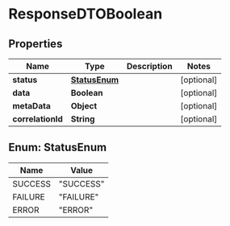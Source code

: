 # ResponseDTOBoolean

## Properties
Name | Type | Description | Notes
------------ | ------------- | ------------- | -------------
**status** | [**StatusEnum**](#StatusEnum) |  |  [optional]
**data** | **Boolean** |  |  [optional]
**metaData** | **Object** |  |  [optional]
**correlationId** | **String** |  |  [optional]

<a name="StatusEnum"></a>
## Enum: StatusEnum
Name | Value
---- | -----
SUCCESS | &quot;SUCCESS&quot;
FAILURE | &quot;FAILURE&quot;
ERROR | &quot;ERROR&quot;
